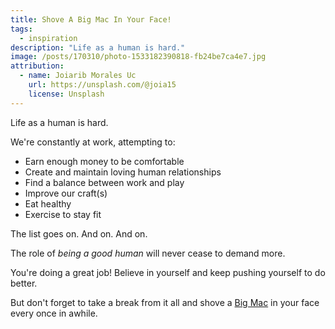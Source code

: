 ```yaml
---
title: Shove A Big Mac In Your Face!
tags:
  - inspiration
description: "Life as a human is hard."
image: /posts/170310/photo-1533182390818-fb24be7ca4e7.jpg
attribution:
  - name: Joiarib Morales Uc
    url: https://unsplash.com/@joia15
    license: Unsplash
---
```


Life as a human is hard.

We're constantly at work, attempting to:

- Earn enough money to be comfortable
- Create and maintain loving human relationships
- Find a balance between work and play
- Improve our craft(s)
- Eat healthy
- Exercise to stay fit

The list goes on. And on. And on.

The role of _being a good human_ will never cease to demand more.

You're doing a great job! Believe in yourself and keep pushing yourself to do better.

But don't forget to take a break from it all and shove a [Big Mac](https://en.wikipedia.org/wiki/Big_Mac) in your face every once in awhile.
